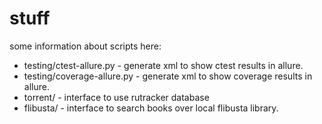 # stuff

some information about scripts here:

- testing/ctest-allure.py - generate xml to show ctest results in allure.
- testing/coverage-allure.py - generate xml to show coverage results in allure.
- torrent/ - interface to use rutracker database
- flibusta/ - interface to search books over local flibusta library.

